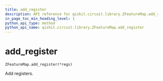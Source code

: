 ```yaml
---
title: add_register
description: API reference for qiskit.circuit.library.ZFeatureMap.add_register
in_page_toc_min_heading_level: 1
python_api_type: method
python_api_name: qiskit.circuit.library.ZFeatureMap.add_register
---
```


# add\_register

<span id="qiskit.circuit.library.ZFeatureMap.add_register" />

`ZFeatureMap.add_register(*regs)`

Add registers.

